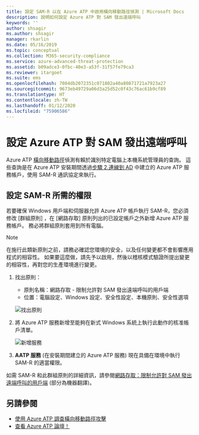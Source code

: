 ```yaml
---
title: 設定 SAM-R 以在 Azure ATP 中啟用橫向移動路徑偵測 | Microsoft Docs
description: 說明如何設定 Azure ATP 對 SAM 發出遠端呼叫
keywords: ''
author: shsagir
ms.author: shsagir
manager: rkarlin
ms.date: 05/16/2019
ms.topic: conceptual
ms.collection: M365-security-compliance
ms.service: azure-advanced-threat-protection
ms.assetid: b09adce3-0fbc-40e3-a53f-31f57fe79ca3
ms.reviewer: itargoet
ms.suite: ems
ms.openlocfilehash: 7084db2072351c071802a40a80871721a7923a27
ms.sourcegitcommit: 9673eb49729a06d3a25d52c0f43c76ac61b9cf89
ms.translationtype: HT
ms.contentlocale: zh-TW
ms.lasthandoff: 01/12/2020
ms.locfileid: "75906586"
---
```

# <a name="configure-azure-atp-to-make-remote-calls-to-sam"></a>設定 Azure ATP 對 SAM 發出遠端呼叫
Azure ATP [橫向移動路徑](use-case-lateral-movement-path.md)偵測有賴於識別特定電腦上本機系統管理員的查詢。 這些查詢是在 Azure ATP 安裝期間透過[步驟 2.連線到 AD](install-atp-step2.md) 中建立的 Azure ATP 服務帳戶，使用 SAM-R 通訊協定來執行。

## <a name="configure-sam-r-required-permissions"></a>設定 SAM-R 所需的權限
若要確保 Windows 用戶端和伺服器允許 Azure ATP 帳戶執行 SAM-R，您必須修改 [群組原則]  ，在 [網路存取]  原則列出的已設定帳戶之外新增 Azure ATP 服務帳戶。 務必將群組原則套用到所有電腦。 

> [!Note]
> 在施行此類新原則之前，請務必確認您環境的安全，以及任何變更都不會影響應用程式的相容性。 如果要這麼做，請先予以啟用，然後以稽核模式驗證所提出變更的相容性，再對您的生產環境進行變更。

1. 找出原則：

   - 原則名稱：網路存取 - 限制允許對 SAM 發出遠端呼叫的用戶端
   - 位置：電腦設定、Windows 設定、安全性設定、本機原則、安全性選項
  
   ![找出原則](./media/samr-policy-location.png)

2. 將 Azure ATP 服務新增至能夠在新式 Windows 系統上執行此動作的核准帳戶清單。
 
   ![新增服務](./media/samr-add-service.png)

3. **AATP 服務** (在安裝期間建立的 Azure ATP 服務) 現在具備在環境中執行 SAM-R 的適當權限。



如需 SAM-R 和此群組原則的詳細資訊，請參閱[網路存取：限制允許對 SAM 發出遠端呼叫的用戶端](https://docs.microsoft.com/windows/security/threat-protection/security-policy-settings/network-access-restrict-clients-allowed-to-make-remote-sam-calls) \(部分為機器翻譯\)。



## <a name="see-also"></a>另請參閱
- [使用 Azure ATP 調查橫向移動路徑攻擊](use-case-lateral-movement-path.md)
- [查看 Azure ATP 論壇！](https://aka.ms/azureatpcommunity)
